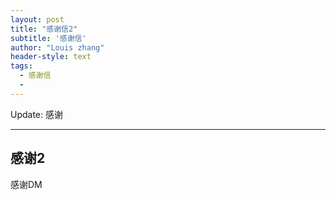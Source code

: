 ```yaml
---
layout: post
title: "感谢信2"
subtitle: '感谢信'
author: "Louis zhang"
header-style: text
tags:
  - 感谢信
  - 
---
```


Update: 感谢

---

## 感谢2

感谢DM